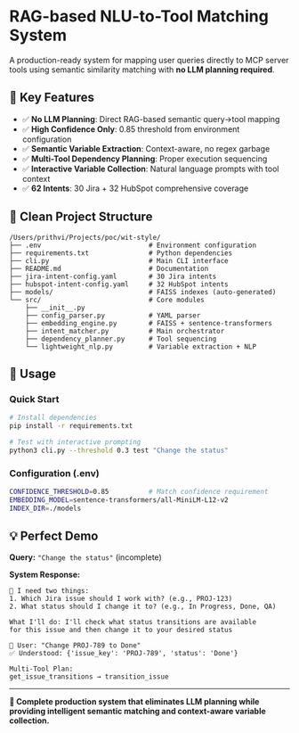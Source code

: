 # RAG-based NLU-to-Tool Matching System

A production-ready system for mapping user queries directly to MCP server tools using semantic similarity matching with **no LLM planning required**.

## 🎯 Key Features

- ✅ **No LLM Planning**: Direct RAG-based semantic query→tool mapping
- ✅ **High Confidence Only**: 0.85 threshold from environment configuration
- ✅ **Semantic Variable Extraction**: Context-aware, no regex garbage
- ✅ **Multi-Tool Dependency Planning**: Proper execution sequencing
- ✅ **Interactive Variable Collection**: Natural language prompts with tool context
- ✅ **62 Intents**: 30 Jira + 32 HubSpot comprehensive coverage

## 📁 Clean Project Structure

```
/Users/prithvi/Projects/poc/wit-style/
├── .env                           # Environment configuration  
├── requirements.txt               # Python dependencies
├── cli.py                         # Main CLI interface
├── README.md                      # Documentation
├── jira-intent-config.yaml        # 30 Jira intents
├── hubspot-intent-config.yaml     # 32 HubSpot intents  
├── models/                        # FAISS indexes (auto-generated)
└── src/                           # Core modules
    ├── __init__.py
    ├── config_parser.py           # YAML parser
    ├── embedding_engine.py        # FAISS + sentence-transformers
    ├── intent_matcher.py          # Main orchestrator
    ├── dependency_planner.py      # Tool sequencing
    └── lightweight_nlp.py         # Variable extraction + NLP
```

## 🚀 Usage

### Quick Start
```bash
# Install dependencies
pip install -r requirements.txt

# Test with interactive prompting
python3 cli.py --threshold 0.3 test "Change the status"
```

### Configuration (.env)
```bash
CONFIDENCE_THRESHOLD=0.85          # Match confidence requirement
EMBEDDING_MODEL=sentence-transformers/all-MiniLM-L12-v2
INDEX_DIR=./models
```

## 💡 Perfect Demo

**Query:** `"Change the status"` (incomplete)

**System Response:**
```
🤖 I need two things:
1. Which Jira issue should I work with? (e.g., PROJ-123)
2. What status should I change it to? (e.g., In Progress, Done, QA)

What I'll do: I'll check what status transitions are available 
for this issue and then change it to your desired status

📝 User: "Change PROJ-789 to Done"
✅ Understood: {'issue_key': 'PROJ-789', 'status': 'Done'}

Multi-Tool Plan:
get_issue_transitions → transition_issue
```
---

**🎯 Complete production system that eliminates LLM planning while providing intelligent semantic matching and context-aware variable collection.**
